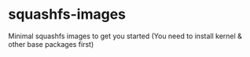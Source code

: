 # squashfs-images
Minimal squashfs images to get you started (You need to install kernel &amp; other base packages first)

